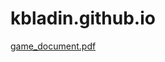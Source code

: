 # kbladin.github.io

[game_document.pdf](http://kbladin.github.io/board_game_project/raw/main/game_document.pdf)